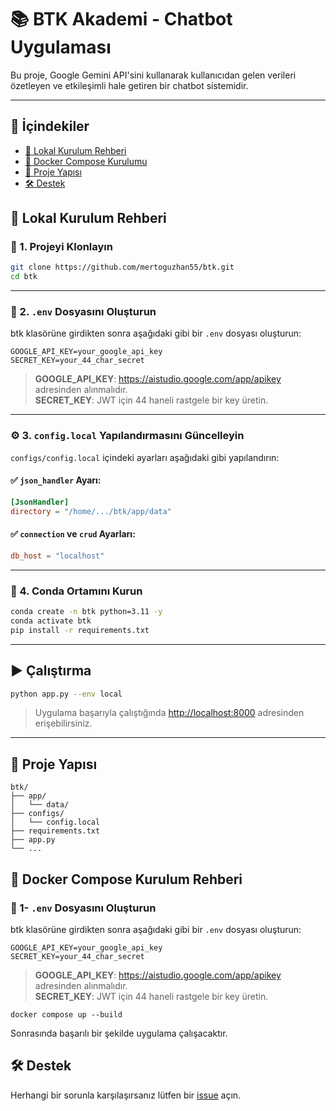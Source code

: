 # 📚 BTK Akademi - Chatbot Uygulaması

Bu proje, Google Gemini API'sini kullanarak kullanıcıdan gelen verileri özetleyen ve etkileşimli hale getiren bir chatbot sistemidir.

---

## 📌 İçindekiler

- [🚀 Lokal Kurulum Rehberi](#-lokal-kurulum-rehberi)
- [🐳 Docker Compose Kurulumu](#-docker-compose-kurulum-rehberi)
- [📁 Proje Yapısı](#-proje-yapisi)
- [🛠 Destek](#-destek)


## 🚀 Lokal Kurulum Rehberi

### 🔧 1. Projeyi Klonlayın

```bash
git clone https://github.com/mertoguzhan55/btk.git
cd btk
```

---

### 🧪 2. `.env` Dosyasını Oluşturun

btk klasörüne girdikten sonra aşağıdaki gibi bir `.env` dosyası oluşturun:

```env
GOOGLE_API_KEY=your_google_api_key
SECRET_KEY=your_44_char_secret
```

> **GOOGLE_API_KEY**: https://aistudio.google.com/app/apikey adresinden alınmalıdır.  
> **SECRET_KEY**: JWT için 44 haneli rastgele bir key üretin.

---

### ⚙️ 3. `config.local` Yapılandırmasını Güncelleyin

`configs/config.local` içindeki ayarları aşağıdaki gibi yapılandırın:

#### ✅ `json_handler` Ayarı:
```toml
[JsonHandler]
directory = "/home/.../btk/app/data"
```

#### ✅ `connection` ve `crud` Ayarları:
```toml
db_host = "localhost"
```

---

### 🐍 4. Conda Ortamını Kurun

```bash
conda create -n btk python=3.11 -y
conda activate btk
pip install -r requirements.txt
```

---

## ▶️ Çalıştırma

```bash
python app.py --env local
```

> Uygulama başarıyla çalıştığında [http://localhost:8000](http://localhost:8000) adresinden erişebilirsiniz.

---

## 📁 Proje Yapısı

```
btk/
├── app/
│   └── data/
├── configs/
│   └── config.local
├── requirements.txt
├── app.py
└── ...
```

## 🚀 Docker Compose Kurulum Rehberi

### 🧪 1- `.env` Dosyasını Oluşturun

btk klasörüne girdikten sonra aşağıdaki gibi bir `.env` dosyası oluşturun:


```env
GOOGLE_API_KEY=your_google_api_key
SECRET_KEY=your_44_char_secret
```

> **GOOGLE_API_KEY**: https://aistudio.google.com/app/apikey adresinden alınmalıdır.  
> **SECRET_KEY**: JWT için 44 haneli rastgele bir key üretin.

```
docker compose up --build
```
Sonrasında başarılı bir şekilde uygulama çalışacaktır.






## 🛠 Destek

Herhangi bir sorunla karşılaşırsanız lütfen bir [issue](https://github.com/mertoguzhan55/btk/issues) açın.